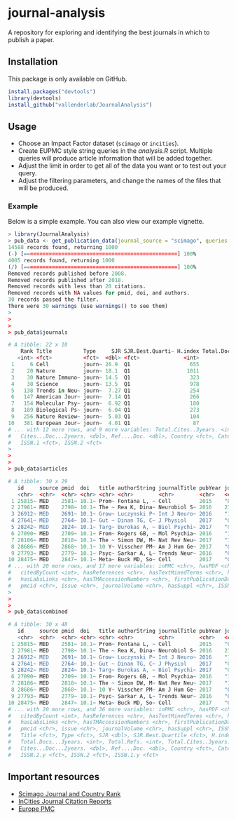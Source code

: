 # journal-analysis

A repository for exploring and identifying the best journals in which to publish a paper.

## Installation

This package is only available on GitHub.
```r
install.packages("devtools")
library(devtools)
install_github("vallenderlab/JournalAnalysis")
```

## Usage

  * Choose an Impact Factor dataset (`scimago` or `incities`).  
  * Create EUPMC style string queries in the _analysis.R_ script.  Multiple queries will produce article information that will be added together.  
  * Adjust the limit in order to get all of the data you want or to test out your query.  
  * Adjust the filtering parameters, and change the names of the files that will be produced.
  
### Example

Below is a simple example. You can also view our example vignette.

```R
> library(JournalAnalysis)
> pub_data <- get_publication_data(journal_source = "scimago", queries = c(query1, query2), limit = 1000, min_citations = 20)
14588 records found, returning 1000
(-) [=================================================] 100%
4005 records found, returning 1000
(/) [=================================================] 100%
Removed records published before 2008.
Removed records published after 2018.
Removed records with less than 20 citations.
Removed records with NA values for pmid, doi, and authors.
30 records passed the filter.
There were 30 warnings (use warnings() to see them)
>
>
>
> pub_data$journals

# A tibble: 22 x 18
    Rank Title          Type     SJR SJR.Best.Quarti~ H.index Total.Docs...20~ Total.Docs...3ye~ Total.Refs.
   <int> <fct>          <fct>  <dbl> <fct>              <int>            <int>             <int>       <int>
 1     6 Cell           journ~ 26.9  Q1                   655              693              1885       29440
 2    20 Nature         journ~ 18.1  Q1                  1011             2661              8198       43004
 3    30 Nature Immuno~ journ~ 14.5  Q1                   323              224               707        9749
 4    38 Science        journ~ 13.5  Q1                   978             2079              6670       36734
 5   138 Trends in Neu~ journ~  7.27 Q1                   254               84               264        6905
 6   147 American Jour~ journ~  7.14 Q1                   266              245               616        9620
 7   154 Molecular Psy~ journ~  6.92 Q1                   180              328               652       13379
 8   189 Biological Ps~ journ~  6.04 Q1                   273              382               982       14362
 9   256 Nature Review~ journ~  5.03 Q1                   104              225               867        8184
10   381 European Jour~ journ~  4.01 Q1                    87              126               322        5231
# ... with 12 more rows, and 9 more variables: Total.Cites..3years. <int>, Citable.Docs...3years. <int>,
#   Cites...Doc...2years. <dbl>, Ref....Doc. <dbl>, Country <fct>, Categories <fct>, ISSN <chr>,
#   ISSN.1 <fct>, ISSN.2 <fct>
>
>
>
> pub_data$articles

# A tibble: 30 x 29
   id     source pmid  doi   title authorString journalTitle pubYear journalIssn pubType isOpenAccess inEPMC
   <chr>  <chr>  <chr> <chr> <chr> <chr>        <chr>        <chr>   <chr>       <chr>   <chr>        <chr> 
 1 25815~ MED    2581~ 10.1~ Prom~ Fontana L, ~ Cell         2015    "00928674;~ "resea~ N            Y     
 2 27981~ MED    2798~ 10.1~ The ~ Rea K, Dina~ Neurobiol S~ 2016    23522895    "revie~ Y            Y     
 3 26912~ MED    2691~ 10.1~ Grow~ Luczynski P~ Int J Neuro~ 2016    "14611457;~ "resea~ Y            Y     
 4 27641~ MED    2764~ 10.1~ Gut ~ Dinan TG, C~ J Physiol    2017    "00223751;~ "revie~ N            N     
 5 28242~ MED    2824~ 10.1~ Targ~ Burokas A, ~ Biol Psychi~ 2017    "00063223;~ journa~ N            N     
 6 27090~ MED    2709~ 10.1~ From~ Rogers GB, ~ Mol Psychia~ 2016    "13594184;~ "revie~ Y            Y     
 7 28186~ MED    2818~ 10.1~ The ~ Simon DW, M~ Nat Rev Neu~ 2017    "17594758;~ "resea~ N            Y     
 8 28686~ MED    2868~ 10.1~ 10 Y~ Visscher PM~ Am J Hum Ge~ 2017    "00029297;~ "revie~ N            Y     
 9 27793~ MED    2779~ 10.1~ Psyc~ Sarkar A, L~ Trends Neur~ 2016    "01662236;~ "resea~ Y            Y     
10 28475~ MED    2847~ 10.1~ Meta~ Buck MD, So~ Cell         2017    "00928674;~ "resea~ N            Y     
# ... with 20 more rows, and 17 more variables: inPMC <chr>, hasPDF <chr>, hasBook <chr>,
#   citedByCount <int>, hasReferences <chr>, hasTextMinedTerms <chr>, hasDbCrossReferences <chr>,
#   hasLabsLinks <chr>, hasTMAccessionNumbers <chr>, firstPublicationDate <chr>, pageInfo <chr>,
#   pmcid <chr>, issue <chr>, journalVolume <chr>, hasSuppl <chr>, ISSN.1 <fct>, ISSN.2 <fct>
>
>
>
> pub_data$combined

# A tibble: 30 x 48
   id     source pmid  doi   title authorString journalTitle pubYear journalIssn pubType isOpenAccess inEPMC
   <chr>  <chr>  <chr> <chr> <chr> <chr>        <chr>        <chr>   <chr>       <chr>   <chr>        <chr> 
 1 25815~ MED    2581~ 10.1~ Prom~ Fontana L, ~ Cell         2015    "00928674;~ "resea~ N            Y     
 2 27981~ MED    2798~ 10.1~ The ~ Rea K, Dina~ Neurobiol S~ 2016    23522895    "revie~ Y            Y     
 3 26912~ MED    2691~ 10.1~ Grow~ Luczynski P~ Int J Neuro~ 2016    "14611457;~ "resea~ Y            Y     
 4 27641~ MED    2764~ 10.1~ Gut ~ Dinan TG, C~ J Physiol    2017    "00223751;~ "revie~ N            N     
 5 28242~ MED    2824~ 10.1~ Targ~ Burokas A, ~ Biol Psychi~ 2017    "00063223;~ journa~ N            N     
 6 27090~ MED    2709~ 10.1~ From~ Rogers GB, ~ Mol Psychia~ 2016    "13594184;~ "revie~ Y            Y     
 7 28186~ MED    2818~ 10.1~ The ~ Simon DW, M~ Nat Rev Neu~ 2017    "17594758;~ "resea~ N            Y     
 8 28686~ MED    2868~ 10.1~ 10 Y~ Visscher PM~ Am J Hum Ge~ 2017    "00029297;~ "revie~ N            Y     
 9 27793~ MED    2779~ 10.1~ Psyc~ Sarkar A, L~ Trends Neur~ 2016    "01662236;~ "resea~ Y            Y     
10 28475~ MED    2847~ 10.1~ Meta~ Buck MD, So~ Cell         2017    "00928674;~ "resea~ N            Y     
# ... with 20 more rows, and 36 more variables: inPMC <chr>, hasPDF <chr>, hasBook <chr>,
#   citedByCount <int>, hasReferences <chr>, hasTextMinedTerms <chr>, hasDbCrossReferences <chr>,
#   hasLabsLinks <chr>, hasTMAccessionNumbers <chr>, firstPublicationDate <chr>, pageInfo <chr>,
#   pmcid <chr>, issue <chr>, journalVolume <chr>, hasSuppl <chr>, ISSN.1 <chr>, ISSN.2.x <fct>, Rank <int>,
#   Title <fct>, Type <fct>, SJR <dbl>, SJR.Best.Quartile <fct>, H.index <int>, Total.Docs...2016. <int>,
#   Total.Docs...3years. <int>, Total.Refs. <int>, Total.Cites..3years. <int>, Citable.Docs...3years. <int>,
#   Cites...Doc...2years. <dbl>, Ref....Doc. <dbl>, Country <fct>, Categories <fct>, ISSN <chr>,
#   ISSN.2.y <fct>, ISSN.2 <fct>, ISSN.1.y <fct>
```

## Important resources

* [Scimago Journal and Country Rank](https://www.scimagojr.com/aboutus.php)
* [InCities Journal Citation Reports]( http://jcr.incites.thomsonreuters.com/JCRJournalHomeAction.action?wsid=5Aa4jbtfC2lQdEGIwCT&Init=Yes&SrcApp=IC2LS&SID=H6-gdiAea4KogIEbyxx7iUr4obA2S2omDx2BTz-18x2dDOuJZ4XsZ6keA24DqhpckAx3Dx3Dw1c6x2Bx2BP7NHfVnpg6nSkZqAx3Dx3D-9vvmzcndpRgQCGPd1c2qPQx3Dx3D-wx2BJQh9GKVmtdJw3700KssQx3Dx3D)
* [Europe PMC](https://europepmc.org/Help#whatserachingEPMC)